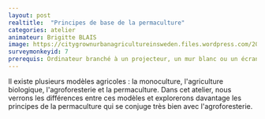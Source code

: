 ```yaml
---
layout: post
realtitle:  "Principes de base de la permaculture"
categories: atelier
animateur: Brigitte BLAIS
image: https://citygrownurbanagricultureinsweden.files.wordpress.com/2013/04/perma-1.jpg
surveymonkeyid: 7
prerequis: Ordinateur branché à un projecteur, un mur blanc ou un écran. Un micro s'il y a beaucoup de monde
---
```

Il existe plusieurs modèles agricoles : la monoculture, l'agriculture biologique, l'agroforesterie et la permaculture. Dans cet atelier, nous verrons les différences entre ces modèles et explorerons davantage les principes de la permaculture qui se conjuge très bien avec l'agroforesterie.
